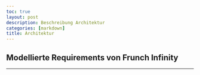 ```yaml
---
toc: true
layout: post
description: Beschreibung Architektur
categories: [markdown]
title: Architektur
---
```

## Modellierte Requirements von Frunch Infinity
---
